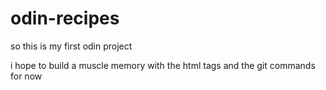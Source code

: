 # odin-recipes

so this is my first odin project

i hope to build a muscle memory with the html tags and the git commands for now
